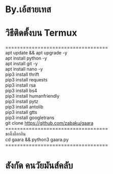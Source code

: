 # By.เอ้สายเทส
# วิธีติดตั้งบน Termux <br>
=================================== <br>
apt update && apt upgrade -y <br>
apt install python -y <br>
apt install git -y <br>
apt install nano -y <br>
pip3 install thrift <br>
pip3 install requests <br>
pip3 install rsa <br>
pip3 install bs4 <br>
pip3 install humanfriendly <br>
pip3 install pytz <br>
pip3 install antolib <br>
pip3 install gtts <br>
pip3 install googletrans <br>
git clone https://github.com/zabaku/gaara <br>
=================================== <br>
ขอลิ้งล็อกอิน <br>
cd gaara && python3 gaara.py <br>
=================================== <br>
# สังกัด คนวัยมันส์คลับ
